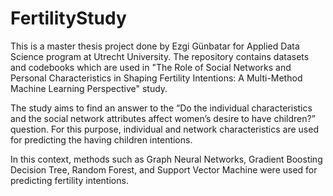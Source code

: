 # FertilityStudy
This is a master thesis project done by Ezgi Günbatar for Applied Data Science program at Utrecht University. The repository contains datasets and codebooks which are used in "The Role of Social Networks and Personal Characteristics in Shaping Fertility Intentions: A Multi-Method Machine Learning Perspective" study.

The study aims to find an answer to the “Do the individual characteristics and the social network attributes affect women’s desire to have children?” question. For this purpose, individual and network characteristics are used for predicting the having children intentions.

In this context, methods such as Graph Neural Networks, Gradient Boosting Decision Tree, Random Forest, and Support Vector Machine were used for predicting fertility intentions.


